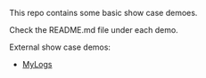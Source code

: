 This repo contains some basic show case demoes.

Check the README.md file under each demo.

External show case demos:

- [MyLogs](https://github.com/slaveOftime/MyLogs)
